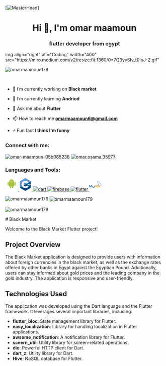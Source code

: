 [![MasterHead](https://miro.medium.com/v2/resize:fit:1400/format:webp/0*xewrUMcciDB8Ytdk.png)]
<h1 align="center">Hi 👋, I'm omar maamoun</h1>
<h3 align="center">flutter developer from egypt</h3>
img align="right" alt="Coding" width="400" src="https://miro.medium.com/v2/resize:fit:1360/0*7Q3yvSIv_t0ioJ-Z.gif"

<p align="left"> <img src="https://komarev.com/ghpvc/?username=omarmaamoun179&label=Profile%20views&color=0e75b6&style=flat" alt="omarmaamoun179" /> </p>

<p align="left"> <a href="https://twitter.com/" target="blank"><img src="https://img.shields.io/twitter/follow/?logo=twitter&style=for-the-badge" alt="" /></a> </p>

- 🔭 I’m currently working on **Black market**

- 🌱 I’m currently learning **Andriod**

- 💬 Ask me about **Flutter**

- 📫 How to reach me **omarmaamoun6@gmail.com**

- ⚡ Fun fact **I think I'm funny**

<h3 align="left">Connect with me:</h3>
<p align="left">
<a href="https://linkedin.com/in/omar-maamoun-05b085238" target="blank"><img align="center" src="https://raw.githubusercontent.com/rahuldkjain/github-profile-readme-generator/master/src/images/icons/Social/linked-in-alt.svg" alt="omar-maamoun-05b085238" height="30" width="40" /></a>
<a href="https://fb.com/omar.osama.35977" target="blank"><img align="center" src="https://raw.githubusercontent.com/rahuldkjain/github-profile-readme-generator/master/src/images/icons/Social/facebook.svg" alt="omar.osama.35977" height="30" width="40" /></a>
</p>

<h3 align="left">Languages and Tools:</h3>
<p align="left"> <a href="https://developer.android.com" target="_blank" rel="noreferrer"> <img src="https://raw.githubusercontent.com/devicons/devicon/master/icons/android/android-original-wordmark.svg" alt="android" width="40" height="40"/> </a> <a href="https://www.w3schools.com/cpp/" target="_blank" rel="noreferrer"> <img src="https://raw.githubusercontent.com/devicons/devicon/master/icons/cplusplus/cplusplus-original.svg" alt="cplusplus" width="40" height="40"/> </a> <a href="https://dart.dev" target="_blank" rel="noreferrer"> <img src="https://www.vectorlogo.zone/logos/dartlang/dartlang-icon.svg" alt="dart" width="40" height="40"/> </a> <a href="https://firebase.google.com/" target="_blank" rel="noreferrer"> <img src="https://www.vectorlogo.zone/logos/firebase/firebase-icon.svg" alt="firebase" width="40" height="40"/> </a> <a href="https://flutter.dev" target="_blank" rel="noreferrer"> <img src="https://www.vectorlogo.zone/logos/flutterio/flutterio-icon.svg" alt="flutter" width="40" height="40"/> </a> <a href="https://www.mysql.com/" target="_blank" rel="noreferrer"> <img src="https://raw.githubusercontent.com/devicons/devicon/master/icons/mysql/mysql-original-wordmark.svg" alt="mysql" width="40" height="40"/> </a> </p>

<p><img align="left" src="https://github-readme-stats.vercel.app/api/top-langs?username=omarmaamoun179&show_icons=true&locale=en&layout=compact" alt="omarmaamoun179" /></p>

<p>&nbsp;<img align="center" src="https://github-readme-stats.vercel.app/api?username=omarmaamoun179&show_icons=true&locale=en" alt="omarmaamoun179" /></p>

<p><img align="center" src="https://github-readme-streak-stats.herokuapp.com/?user=omarmaamoun179&" alt="omarmaamoun179" /></p>
# Black Market

Welcome to the Black Market Flutter project!

## Project Overview

The Black Market application is designed to provide users with information about foreign currencies in the black market, as well as the exchange rates offered by other banks in Egypt against the Egyptian Pound. Additionally, users can stay informed about gold prices and the leading company in the gold industry. The application is responsive and user-friendly.

## Technologies Used

The application was developed using the Dart language and the Flutter framework. It leverages several important libraries, including:

- **flutter_bloc**: State management library for Flutter.
- **easy_localization**: Library for handling localization in Flutter applications.
- **awsome_notification**: A notification library for Flutter.
- **sceern_util**: Utility library for screen-related operations.
- **dio**: Powerful HTTP client for Dart.
- **dart_z**: Utility library for Dart.
- **Hive**: NoSQL database for Flutter.


